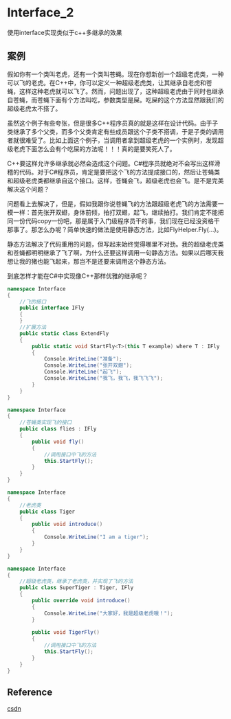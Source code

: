 ﻿# Interface_2

使用interface实现类似于c++多继承的效果

## 案例
假如你有一个类叫老虎，还有一个类叫苍蝇。现在你想新创一个超级老虎类，一种可以飞的老虎。在C++中，你可以定义一种超级老虎类，让其继承自老虎和苍蝇，这样这种老虎就可以飞了。然而，问题出现了，这种超级老虎由于同时也继承自苍蝇，而苍蝇下面有个方法叫吃，参数类型是屎。吃屎的这个方法显然跟我们的超级老虎太不搭了。

虽然这个例子有些夸张，但是很多C++程序员真的就是这样在设计代码。由于子类继承了多个父类，而多个父类肯定有些成员跟这个子类不搭调，于是子类的调用者就很难受了。比如上面这个例子，当调用者拿到超级老虎的一个实例时，发现超级老虎下面怎么会有个吃屎的方法呢！！！真的是要笑死人了。

C++要这样允许多继承就必然会造成这个问题。C#程序员就绝对不会写出这样滑稽的代码。对于C#程序员，肯定是要把这个飞的方法提成接口的，然后让苍蝇类和超级老虎类都继承自这个接口。这样，苍蝇会飞，超级老虎也会飞。是不是完美解决这个问题？

问题看上去解决了，但是，假如我跟你说苍蝇飞的方法跟超级老虎飞的方法需要一模一样：首先张开双翅，身体前倾，拍打双翅，起飞，继续拍打。我们肯定不能把同一份代码copy一份吧，那是属于入门级程序员干的事，我们现在已经没资格干那事了。那怎么办呢？简单快速的做法是使用静态方法，比如FlyHelper.Fly(...)。

静态方法解决了代码重用的问题，但写起来始终觉得哪里不对劲。我的超级老虎类和苍蝇都明明继承了飞了啊，为什么还要这样调用一句静态方法。如果以后哪天我想让我的猪也能飞起来，那岂不是还要来调用这个静态方法。

到底怎样才能在C#中实现像C++那样优雅的继承呢？


```csharp
namespace Interface
{
    //飞的接口 
    public interface IFly
    {
    }
    //扩展方法
    public static class ExtendFly
    {
        public static void StartFly<T>(this T example) where T : IFly
        {
            Console.WriteLine("准备");
            Console.WriteLine("张开双翅");
            Console.WriteLine("起飞");
            Console.WriteLine("我飞，我飞，我飞飞飞");
        }
    }
}
```
```csharp
namespace Interface
{
    //苍蝇类实现飞的接口
    public class flies : IFly
    {
        public void fly()
        {
            //调用接口中飞的方法
            this.StartFly();
        }
    }
}
```
```csharp
namespace Interface
{
    //老虎类
    public class Tiger
    {
        public void introduce()
        {
            Console.WriteLine("I am a tiger");
        }
    }
}
```
```csharp
namespace Interface
{
    //超级老虎类，继承了老虎类，并实现了飞的方法
    public class SuperTiger : Tiger, IFly
    {
        public override void introduce()
        {
            Console.WriteLine("大家好，我是超级老虎哦！");
        }
 
        public void TigerFly()
        {
            //调用接口中飞的方法
            this.StartFly();
        }
    }
}
```
## Reference

[csdn](https://blog.csdn.net/zhanghongjie0302/article/details/38875865)